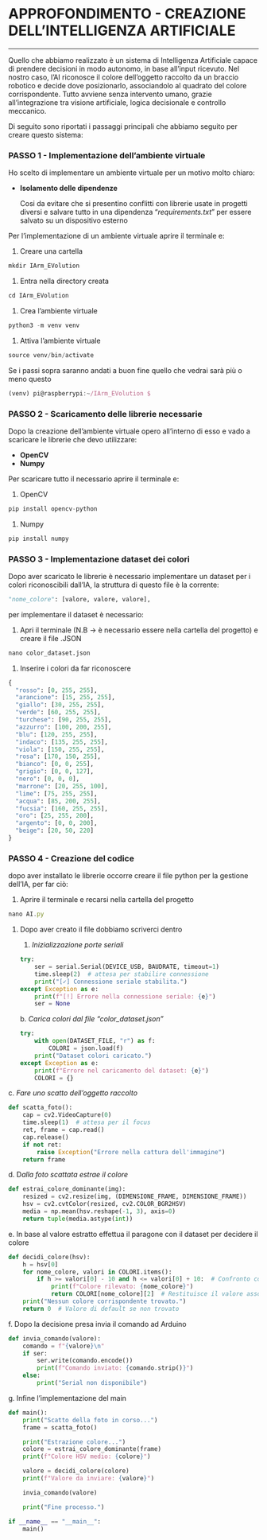 # APPROFONDIMENTO - CREAZIONE DELL’INTELLIGENZA ARTIFICIALE

---

Quello che abbiamo realizzato è un sistema di Intelligenza Artificiale capace di prendere decisioni in modo autonomo, in base all’input ricevuto. Nel nostro caso, l’AI riconosce il colore dell’oggetto raccolto da un braccio robotico e decide dove posizionarlo, associandolo al quadrato del colore corrispondente. Tutto avviene senza intervento umano, grazie all’integrazione tra visione artificiale, logica decisionale e controllo meccanico.

Di seguito sono riportati i passaggi principali che abbiamo seguito per creare questo sistema:

### PASSO 1 - Implementazione dell’ambiente virtuale

Ho scelto di implementare un ambiente virtuale per un motivo molto chiaro:

- **Isolamento delle dipendenze**
    
    Cosi da evitare che si presentino conflitti con librerie usate in progetti diversi e salvare tutto in una dipendenza “*requirements.txt*” per essere salvato su un dispositivo esterno 
    

Per l’implementazione di un ambiente virtuale aprire il terminale e:

1. Creare una cartella 

```jsx
mkdir IArm_EVolution
```

1. Entra nella directory creata

```jsx
cd IArm_EVolution
```

1. Crea l’ambiente virtuale 

```jsx
python3 -m venv venv
```

1. Attiva l’ambiente virtuale 

```jsx
source venv/bin/activate
```

Se i passi sopra saranno andati a buon fine quello che vedrai sarà più o meno questo

```jsx
(venv) pi@raspberrypi:~/IArm_EVolution $
```

### PASSO 2 - Scaricamento delle librerie necessarie

Dopo la creazione dell’ambiente virtuale opero all’interno di esso e vado a scaricare le librerie che devo utilizzare:

- **OpenCV**
- **Numpy**

Per scaricare tutto il necessario aprire il terminale e:

1. OpenCV 

```jsx
pip install opencv-python 
```

1. Numpy

```jsx
pip install numpy
```

### PASSO 3 - Implementazione dataset dei colori

Dopo aver scaricato le librerie è necessario implementare un dataset per i colori riconoscibili dall’IA, la struttura di questo file è la corrente:

```python
"nome_colore": [valore, valore, valore],
```

per implementare il dataset è necessario:

1. Apri il terminale (N.B → è necessario essere nella cartella del progetto) e creare il file .JSON

```python
nano color_dataset.json
```

1. Inserire i colori da far riconoscere 

```python
{
  "rosso": [0, 255, 255],
  "arancione": [15, 255, 255],
  "giallo": [30, 255, 255],
  "verde": [60, 255, 255],
  "turchese": [90, 255, 255],
  "azzurro": [100, 200, 255],
  "blu": [120, 255, 255],
  "indaco": [135, 255, 255],
  "viola": [150, 255, 255],
  "rosa": [170, 150, 255],
  "bianco": [0, 0, 255],
  "grigio": [0, 0, 127],
  "nero": [0, 0, 0],
  "marrone": [20, 255, 100],
  "lime": [75, 255, 255],
  "acqua": [85, 200, 255],
  "fucsia": [160, 255, 255],
  "oro": [25, 255, 200],
  "argento": [0, 0, 200],
  "beige": [20, 50, 220]
}
```

### PASSO 4 - Creazione del codice

dopo aver installato le librerie occorre creare il file python per la gestione dell’IA, per far ciò:

1. Aprire il terminale e recarsi nella cartella del progetto 

```jsx
nano AI.py
```

1. Dopo aver creato il file dobbiamo scriverci dentro
    1. *Inizializzazione porte seriali*
    
    ```python
    try:
        ser = serial.Serial(DEVICE_USB, BAUDRATE, timeout=1)
        time.sleep(2)  # attesa per stabilire connessione
        print("[✓] Connessione seriale stabilita.")
    except Exception as e:
        print(f"[!] Errore nella connessione seriale: {e}")
        ser = None
    ```
    
    b. *Carica colori dal file “color_dataset.json”*  
    
    ```python
    try:
        with open(DATASET_FILE, "r") as f:
            COLORI = json.load(f)
        print("Dataset colori caricato.")
    except Exception as e:
        print(f"Errore nel caricamento del dataset: {e}")
        COLORI = {}
    ```
    

c. *Fare uno scatto dell’oggetto raccolto*

```python
def scatta_foto():
    cap = cv2.VideoCapture(0)
    time.sleep(1)  # attesa per il focus
    ret, frame = cap.read()
    cap.release()
    if not ret:
        raise Exception("Errore nella cattura dell'immagine")
    return frame
```

d. D*alla foto scattata estrae il colore*

```python
def estrai_colore_dominante(img):
    resized = cv2.resize(img, (DIMENSIONE_FRAME, DIMENSIONE_FRAME))
    hsv = cv2.cvtColor(resized, cv2.COLOR_BGR2HSV)
    media = np.mean(hsv.reshape(-1, 3), axis=0)
    return tuple(media.astype(int)) 
```

e. In base al valore estratto effettua il paragone con il dataset per decidere il colore

```python
def decidi_colore(hsv):
    h = hsv[0]
    for nome_colore, valori in COLORI.items():
        if h >= valori[0] - 10 and h <= valori[0] + 10:  # Confronto con una tolleranza
            print(f"Colore rilevato: {nome_colore}")
            return COLORI[nome_colore][2]  # Restituisce il valore associato al colore
    print("Nessun colore corrispondente trovato.")
    return 0  # Valore di default se non trovato
```

f. Dopo la decisione presa invia il comando ad Arduino

```python
def invia_comando(valore):
    comando = f"{valore}\n"
    if ser:
        ser.write(comando.encode())
        print(f"Comando inviato: {comando.strip()}")
    else:
        print("Serial non disponibile")
```

g. Infine l’implementazione del main
```python
def main():
    print("Scatto della foto in corso...")
    frame = scatta_foto()

    print("Estrazione colore...")
    colore = estrai_colore_dominante(frame)
    print(f"Colore HSV medio: {colore}")

    valore = decidi_colore(colore)
    print(f"Valore da inviare: {valore}")

    invia_comando(valore)

    print("Fine processo.")

if __name__ == "__main__":
    main()
```
